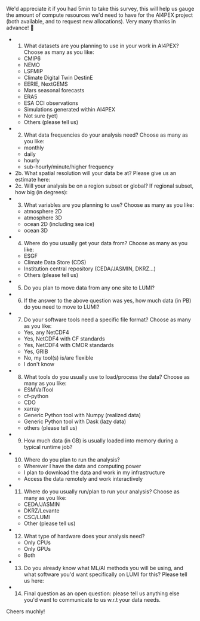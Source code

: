 We'd appreciate it if you had 5min to take this survey, this will help us gauge the amount of compute
resources we'd need to have for the AI4PEX project (both available, and to request new allocations). Very many thanks 
in advance! :beer:

- 1. What datasets are you planning to use in your work in AI4PEX? Choose as many as you like:
  - CMIP6
  - NEMO
  - LSFMIP
  - Climate Digital Twin DestinE
  - EERIE, NextGEMS
  - Mars seasonal forecasts
  - ERA5
  - ESA CCI observations
  - Simulations generated within AI4PEX
  - Not sure (yet)
  - Others (please tell us)
- 2. What data frequencies do your analysis need? Choose as many as you like:
  - monthly
  - daily
  - hourly
  - sub-hourly/minute/higher frequency
- 2b. What spatial resolution will your data be at? Please give us an estimate here:
- 2c. Will your analysis be on a region subset or global? If regional subset, how big (in degrees):
- 3. What variables are you planning to use? Choose as many as you like:
  - atmosphere 2D
  - atmosphere 3D
  - ocean 2D (including sea ice)
  - ocean 3D
- 4. Where do you usually get your data from? Choose as many as you like:
  - ESGF
  - Climate Data Store (CDS)
  - Institution central repository (CEDA/JASMIN, DKRZ...)
  - Others (please tell us)
- 5. Do you plan to move data from any one site to LUMI?
- 6. If the answer to the above question was yes, how much data (in PB) do you need to move to LUMI?
- 7. Do your software tools need a specific file format? Choose as many as you like:
  - Yes, any NetCDF4
  - Yes, NetCDF4 with CF standards
  - Yes, NetCDF4 with CMOR standards
  - Yes, GRIB
  - No, my tool(s) is/are flexible
  - I don't know
- 8. What tools do you usually use to load/process the data? Choose as many as you like:
  - ESMValTool
  - cf-python
  - CDO
  - xarray
  - Generic Python tool with Numpy (realized data)
  - Generic Python tool with Dask (lazy data)
  - others (please tell us)
- 9. How much data (in GB) is usually loaded into memory during a typical runtime job?
- 10. Where do you plan to run the analysis?
  - Wherever I have the data and computing power
  - I plan to download the data and work in my infrastructure
  - Access the data remotely and work interactively
- 11. Where do you usually run/plan to run your analysis? Choose as many as you like:
  - CEDA/JASMIN
  - DKRZ/Levante
  - CSC/LUMI
  - Other (please tell us)
- 12. What type of hardware does your analysis need?
  - Only CPUs
  - Only GPUs
  - Both
- 13. Do you already know what ML/AI methods you will be using, and what software you'd want specifically on LUMI for this? Please tell us here:
- 14. Final question as an open question: please tell us anything else you'd want to communicate to us w.r.t your data needs.

Cheers muchly!
